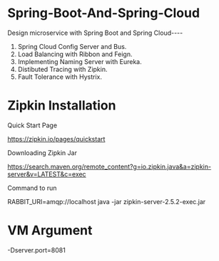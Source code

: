 # Spring-Boot-And-Spring-Cloud

Design microservice with Spring Boot and Spring Cloud----

1) Spring Cloud Config Server and Bus.
2) Load Balancing with Ribbon and Feign.
3) Implementing Naming Server with Eureka.
4) Distibuted Tracing with Zipkin.
5) Fault Tolerance with Hystrix.






# Zipkin Installation
Quick Start Page

https://zipkin.io/pages/quickstart

Downloading Zipkin Jar

https://search.maven.org/remote_content?g=io.zipkin.java&a=zipkin-server&v=LATEST&c=exec

Command to run

RABBIT_URI=amqp://localhost java -jar zipkin-server-2.5.2-exec.jar

# VM Argument
-Dserver.port=8081





